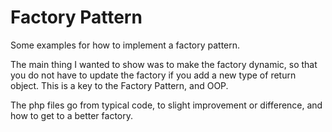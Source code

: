 # Factory Pattern

Some examples for how to implement a factory pattern.

The main thing I wanted to show was to make the factory dynamic, so that you do not have to update the factory if you add a new type of return object. This is a key to the Factory Pattern, and OOP.

The php files go from typical code, to slight improvement or difference, and how to get to a better factory.
